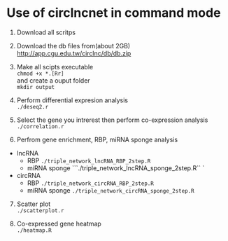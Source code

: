 # Use of circlncnet in command mode

1. Download all scritps

2. Download the db files from(about 2GB)  
http://app.cgu.edu.tw/circlnc/db/db.zip  

3. Make all scipts executable   
``` chmod +x *.[Rr] ```  
and create a ouput folder  
``` mkdir output ```  

4. Perform differential expresion analysis  
``` ./deseq2.r ```  

5. Select the gene you intrerest then perform co-expression analysis  
```./correlation.r ```

6. Perfrom gene enrichment, RBP, miRNA sponge analysis  
  * lncRNA  
      + RBP ```./triple_network_lncRNA_RBP_2step.R```  
      + miRNA sponge ```./triple_network_lncRNA_sponge_2step.R`` `  
  * circRNA  
      + RBP ```./triple_network_circRNA_RBP_2step.R```  
      + miRNA sponge ```./triple_network_circRNA_sponge_2step.R```  

7. Scatter plot  
```./scatterplot.r```  

8. Co-expressed gene heatmap  
```./heatmap.R```


